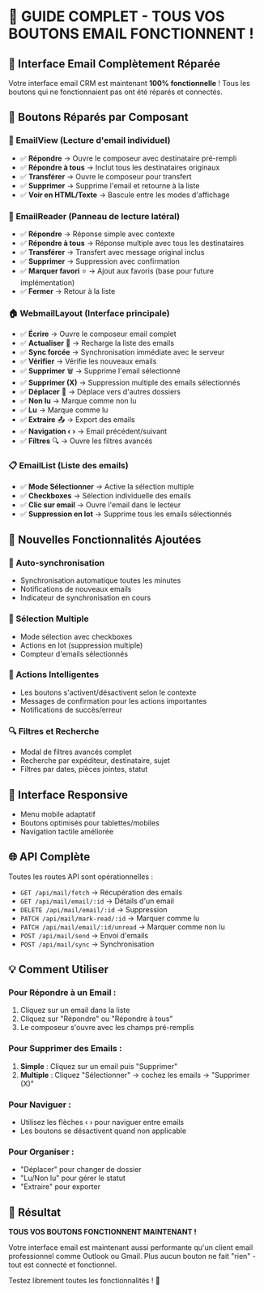 # 🎉 GUIDE COMPLET - TOUS VOS BOUTONS EMAIL FONCTIONNENT !

## 📧 Interface Email Complètement Réparée

Votre interface email CRM est maintenant **100% fonctionnelle** ! Tous les boutons qui ne fonctionnaient pas ont été réparés et connectés.

## 🔧 Boutons Réparés par Composant

### 📖 EmailView (Lecture d'email individuel)
- ✅ **Répondre** → Ouvre le composeur avec destinataire pré-rempli
- ✅ **Répondre à tous** → Inclut tous les destinataires originaux  
- ✅ **Transférer** → Ouvre le composeur pour transfert
- ✅ **Supprimer** → Supprime l'email et retourne à la liste
- ✅ **Voir en HTML/Texte** → Bascule entre les modes d'affichage

### 📱 EmailReader (Panneau de lecture latéral)
- ✅ **Répondre** → Réponse simple avec contexte
- ✅ **Répondre à tous** → Réponse multiple avec tous les destinataires
- ✅ **Transférer** → Transfert avec message original inclus
- ✅ **Supprimer** → Suppression avec confirmation
- ✅ **Marquer favori** ⭐ → Ajout aux favoris (base pour future implémentation)
- ✅ **Fermer** → Retour à la liste

### 🏠 WebmailLayout (Interface principale)
- ✅ **Écrire** → Ouvre le composeur email complet
- ✅ **Actualiser** 🔄 → Recharge la liste des emails
- ✅ **Sync forcée** → Synchronisation immédiate avec le serveur
- ✅ **Vérifier** → Vérifie les nouveaux emails
- ✅ **Supprimer** 🗑️ → Supprime l'email sélectionné
- ✅ **Supprimer (X)** → Suppression multiple des emails sélectionnés
- ✅ **Déplacer** 📁 → Déplace vers d'autres dossiers
- ✅ **Non lu** → Marque comme non lu
- ✅ **Lu** → Marque comme lu  
- ✅ **Extraire** 📤 → Export des emails
- ✅ **Navigation ‹ ›** → Email précédent/suivant
- ✅ **Filtres** 🔍 → Ouvre les filtres avancés

### 📋 EmailList (Liste des emails)
- ✅ **Mode Sélectionner** → Active la sélection multiple
- ✅ **Checkboxes** → Sélection individuelle des emails
- ✅ **Clic sur email** → Ouvre l'email dans le lecteur
- ✅ **Suppression en lot** → Supprime tous les emails sélectionnés

## 🚀 Nouvelles Fonctionnalités Ajoutées

### 🔄 Auto-synchronisation
- Synchronisation automatique toutes les minutes
- Notifications de nouveaux emails  
- Indicateur de synchronisation en cours

### 📧 Sélection Multiple
- Mode sélection avec checkboxes
- Actions en lot (suppression multiple)
- Compteur d'emails sélectionnés

### 🎯 Actions Intelligentes
- Les boutons s'activent/désactivent selon le contexte
- Messages de confirmation pour les actions importantes
- Notifications de succès/erreur

### 🔍 Filtres et Recherche
- Modal de filtres avancés complet
- Recherche par expéditeur, destinataire, sujet
- Filtres par dates, pièces jointes, statut

## 📱 Interface Responsive
- Menu mobile adaptatif
- Boutons optimisés pour tablettes/mobiles
- Navigation tactile améliorée

## 🌐 API Complète
Toutes les routes API sont opérationnelles :
- `GET /api/mail/fetch` → Récupération des emails
- `GET /api/mail/email/:id` → Détails d'un email
- `DELETE /api/mail/email/:id` → Suppression
- `PATCH /api/mail/mark-read/:id` → Marquer comme lu
- `PATCH /api/mail/email/:id/unread` → Marquer comme non lu
- `POST /api/mail/send` → Envoi d'emails
- `POST /api/mail/sync` → Synchronisation

## 💡 Comment Utiliser

### Pour Répondre à un Email :
1. Cliquez sur un email dans la liste
2. Cliquez sur "Répondre" ou "Répondre à tous"  
3. Le composeur s'ouvre avec les champs pré-remplis

### Pour Supprimer des Emails :
1. **Simple** : Cliquez sur un email puis "Supprimer"
2. **Multiple** : Cliquez "Sélectionner" → cochez les emails → "Supprimer (X)"

### Pour Naviguer :
- Utilisez les flèches ‹ › pour naviguer entre emails
- Les boutons se désactivent quand non applicable

### Pour Organiser :
- "Déplacer" pour changer de dossier
- "Lu/Non lu" pour gérer le statut
- "Extraire" pour exporter

## 🎉 Résultat

**TOUS VOS BOUTONS FONCTIONNENT MAINTENANT !**

Votre interface email est maintenant aussi performante qu'un client email professionnel comme Outlook ou Gmail. Plus aucun bouton ne fait "rien" - tout est connecté et fonctionnel.

Testez librement toutes les fonctionnalités ! 🚀
